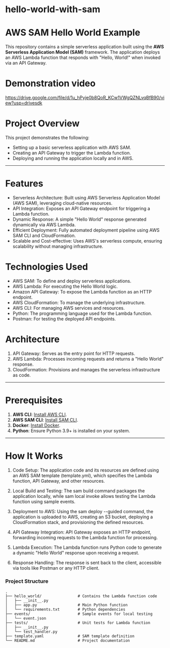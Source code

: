 # hello-world-with-sam
# AWS SAM Hello World Example

This repository contains a simple serverless application built using the **AWS Serverless Application Model (SAM)** framework. The application deploys an AWS Lambda function that responds with "Hello, World!" when invoked via an API Gateway.

# Demonstration video
https://drive.google.com/file/d/1u_hPyje0b8QoR_KCw1VWgQZNLvqBfB90/view?usp=drivesdk

# Project Overview

This project demonstrates the following:
- Setting up a basic serverless application with AWS SAM.
- Creating an API Gateway to trigger the Lambda function.
- Deploying and running the application locally and in AWS.

---
# Features
* Serverless Architecture: Built using AWS Serverless Application Model (AWS SAM), leveraging cloud-native resources.
* API Integration: Exposes an API Gateway endpoint for triggering a Lambda function.
* Dynamic Response: A simple "Hello World" response generated dynamically via AWS Lambda.
* Efficient Deployment: Fully automated deployment pipeline using AWS SAM CLI and CloudFormation.
* Scalable and Cost-effective: Uses AWS's serverless compute, ensuring scalability without managing infrastructure.

# Technologies Used
* AWS SAM: To define and deploy serverless applications.
* AWS Lambda: For executing the Hello World logic.
* Amazon API Gateway: To expose the Lambda function as an HTTP endpoint.
* AWS CloudFormation: To manage the underlying infrastructure.
* AWS CLI: For managing AWS services and resources.
* Python: The programming language used for the Lambda function.
* Postman: For testing the deployed API endpoints.

# Architecture
1. API Gateway: Serves as the entry point for HTTP requests.
2. AWS Lambda: Processes incoming requests and returns a "Hello World" response.
3. CloudFormation: Provisions and manages the serverless infrastructure as code.

---

# Prerequisites
1. **AWS CLI**: [Install AWS CLI](https://aws.amazon.com/cli/).
2. **AWS SAM CLI**: [Install SAM CLI](https://docs.aws.amazon.com/serverless-application-model/latest/developerguide/install-sam-cli.html).
3. **Docker**: [Install Docker](https://www.docker.com/get-started).
4. **Python**: Ensure Python 3.9+ is installed on your system.

---

# How It Works
1. Code Setup: The application code and its resources are defined using an AWS SAM template (template.yml), which specifies the Lambda function, API Gateway, and other resources.

2. Local Build and Testing: The sam build command packages the application locally, while sam local invoke allows testing the Lambda function using sample events.

3. Deployment to AWS: Using the sam deploy --guided command, the application is uploaded to AWS, creating an S3 bucket, deploying a CloudFormation stack, and provisioning the defined resources.

4. API Gateway Integration: API Gateway exposes an HTTP endpoint, forwarding incoming requests to the Lambda function for processing.

5. Lambda Execution: The Lambda function runs Python code to generate a dynamic "Hello World" response upon receiving a request.

6. Response Handling: The response is sent back to the client, accessible via tools like Postman or any HTTP client.

### **Project Structure**
```plaintext
.
├── hello_world/                # Contains the Lambda function code
│   ├── __init__.py
│   ├── app.py                  # Main Python function
│   └── requirements.txt        # Python dependencies
├── events/                     # Sample events for local testing
│   └── event.json
├── tests/                      # Unit tests for Lambda function
│   ├── __init__.py
│   └── test_handler.py
├── template.yaml               # SAM template definition
└── README.md                   # Project documentation
